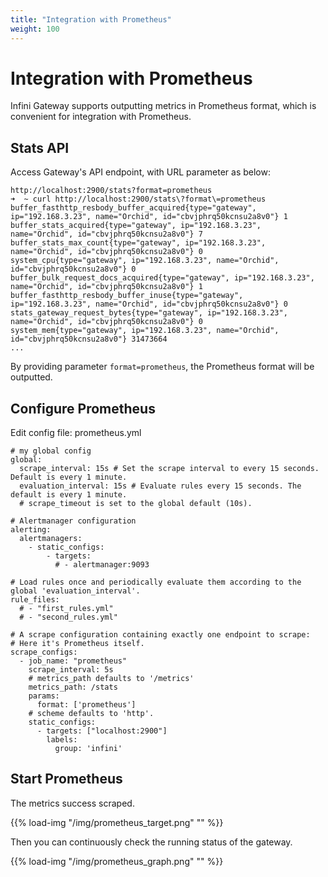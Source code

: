```yaml
---
title: "Integration with Prometheus"
weight: 100
---
```


# Integration with Prometheus

Infini Gateway supports outputting metrics in Prometheus format, which is convenient for integration with Prometheus.

## Stats API

Access Gateway's API endpoint, with URL parameter as below:

```
http://localhost:2900/stats?format=prometheus
➜  ~ curl http://localhost:2900/stats\?format\=prometheus
buffer_fasthttp_resbody_buffer_acquired{type="gateway", ip="192.168.3.23", name="Orchid", id="cbvjphrq50kcnsu2a8v0"} 1
buffer_stats_acquired{type="gateway", ip="192.168.3.23", name="Orchid", id="cbvjphrq50kcnsu2a8v0"} 7
buffer_stats_max_count{type="gateway", ip="192.168.3.23", name="Orchid", id="cbvjphrq50kcnsu2a8v0"} 0
system_cpu{type="gateway", ip="192.168.3.23", name="Orchid", id="cbvjphrq50kcnsu2a8v0"} 0
buffer_bulk_request_docs_acquired{type="gateway", ip="192.168.3.23", name="Orchid", id="cbvjphrq50kcnsu2a8v0"} 1
buffer_fasthttp_resbody_buffer_inuse{type="gateway", ip="192.168.3.23", name="Orchid", id="cbvjphrq50kcnsu2a8v0"} 0
stats_gateway_request_bytes{type="gateway", ip="192.168.3.23", name="Orchid", id="cbvjphrq50kcnsu2a8v0"} 0
system_mem{type="gateway", ip="192.168.3.23", name="Orchid", id="cbvjphrq50kcnsu2a8v0"} 31473664
...
```

By providing parameter `format=prometheus`, the Prometheus format will be outputted.

## Configure Prometheus

Edit config file: prometheus.yml

```
# my global config
global:
  scrape_interval: 15s # Set the scrape interval to every 15 seconds. Default is every 1 minute.
  evaluation_interval: 15s # Evaluate rules every 15 seconds. The default is every 1 minute.
  # scrape_timeout is set to the global default (10s).

# Alertmanager configuration
alerting:
  alertmanagers:
    - static_configs:
        - targets:
          # - alertmanager:9093

# Load rules once and periodically evaluate them according to the global 'evaluation_interval'.
rule_files:
  # - "first_rules.yml"
  # - "second_rules.yml"

# A scrape configuration containing exactly one endpoint to scrape:
# Here it's Prometheus itself.
scrape_configs:
  - job_name: "prometheus"
    scrape_interval: 5s
    # metrics_path defaults to '/metrics'
    metrics_path: /stats
    params:
      format: ['prometheus']
    # scheme defaults to 'http'.
    static_configs:
      - targets: ["localhost:2900"]
        labels:
          group: 'infini'
```

## Start Prometheus

The metrics success scraped.

{{% load-img "/img/prometheus_target.png" "" %}}

Then you can continuously check the running status of the gateway.

{{% load-img "/img/prometheus_graph.png" "" %}}
